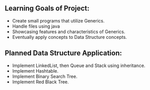 ## Learning Goals of Project:
- Create small programs that utilize Generics.
- Handle files using java
- Showcasing features and characteristics of Generics.
- Eventually apply concepts to Data Structure concepts.

## Planned Data Structure Application:
- Implement LinkedList, then Queue and Stack using inheritance.
- Implement Hashtable.
- Implement Binary Search Tree.
- Implement Red Black Tree.